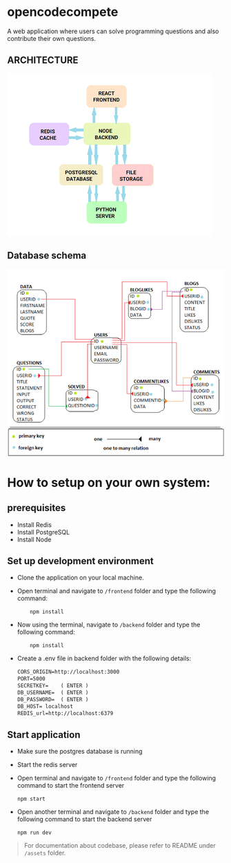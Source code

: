 # opencodecompete

A web application where users can solve programming questions and also contribute their own questions.

## ARCHITECTURE

<img src = "./documentation/architecture.png"/>


## Database schema

<img src = "./documentation/schema.png"/>


# How to setup on your own system:

## prerequisites

* Install Redis
* Install PostgreSQL
* Install Node

## Set up development environment 

* Clone the application on your local machine.

* Open terminal and navigate to `/frontend` folder and type the following command:
    ```
        npm install
    ```

* Now using the terminal, navigate to `/backend` folder and type the following command:
    ```
        npm install
    ```
* Create a .env file in backend folder with the following details:
    ```
    CORS_ORIGIN=http://localhost:3000
    PORT=5000
    SECRETKEY=    ( ENTER )
    DB_USERNAME=  ( ENTER )
    DB_PASSWORD=  ( ENTER )
    DB_HOST= localhost
    REDIS_url=http://localhost:6379
    ```

## Start application

* Make sure the postgres database is running 

* Start the redis server

* Open terminal and navigate to `/frontend` folder and type the following command to start the frontend server
    ```
    npm start
    ```

* Open another terminal and navigate to `/backend` folder and type the following command to start the backend server
    ```
    npm run dev
    ```


> For documentation about codebase, please refer to README under `/assets` folder.